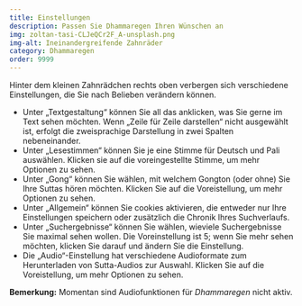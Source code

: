 ```yaml
---
title: Einstellungen
description: Passen Sie Dhammaregen Ihren Wünschen an
img: zoltan-tasi-CLJeQCr2F_A-unsplash.png
img-alt: Ineinandergreifende Zahnräder
category: Dhammaregen
order: 9999
---
```


Hinter dem kleinen Zahnrädchen rechts oben verbergen sich verschiedene Einstellungen, die Sie nach Belieben verändern können.

- Unter „Textgestaltung“ können Sie all das anklicken, was Sie gerne im Text sehen möchten. Wenn „Zeile für Zeile darstellen“ nicht ausgewählt ist, erfolgt die zweisprachige Darstellung in zwei Spalten nebeneinander.
- Unter „Lesestimmen“ können Sie je eine Stimme für Deutsch und Pali auswählen. Klicken sie auf die voreingestellte Stimme, um mehr Optionen zu sehen.
- Unter „Gong“ können Sie wählen, mit welchem Gongton (oder ohne) Sie Ihre Suttas hören möchten. Klicken Sie auf die Voreistellung, um mehr Optionen zu sehen.
- Unter „Allgemein“ können Sie cookies aktivieren, die entweder nur Ihre Einstellungen speichern oder zusätzlich die Chronik Ihres Suchverlaufs.
- Unter „Suchergebnisse“ können Sie wählen, wieviele Suchergebnisse Sie maximal sehen wollen. Die Voreinstellung ist 5; wenn Sie mehr sehen möchten, klicken Sie darauf und ändern Sie die Einstellung.
- Die „Audio“-Einstellung hat verschiedene Audioformate zum Herunterladen von Sutta-Audios zur Auswahl. Klicken Sie auf die Voreistellung, um mehr Optionen zu sehen.

**Bemerkung:** Momentan sind Audiofunktionen für *Dhammaregen* nicht aktiv.
